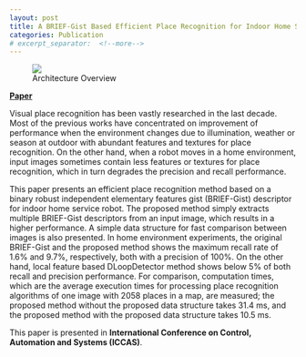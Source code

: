 ```yaml
---
layout: post
title: A BRIEF-Gist Based Efficient Place Recognition for Indoor Home Service Robots
categories: Publication
# excerpt_separator:  <!--more-->
---
```


<figure>
    <img src="{{ "/assets/place_recognition_overview.png" | relative_url }}">
    <figcaption>Architecture Overview</figcaption>
</figure>

[**Paper**](https://ieeexplore.ieee.org/document/7832506)

Visual place recognition has been vastly researched in the last decade. Most of the previous works have concentrated on improvement of performance when the environment changes due to illumination, weather or season at outdoor with abundant features and textures for place recognition. On the other hand, when a robot moves in a home environment, input images sometimes contain less features or textures for place recognition, which in turn degrades the precision and recall performance.  


This paper presents an efficient place recognition method based on a binary robust independent elementary features gist (BRIEF-Gist) descriptor for indoor home service robot. The proposed method simply extracts multiple BRIEF-Gist descriptors from an input image, which results in a higher performance. A simple data structure for fast comparison between images is also presented. In home environment experiments, the original BRIEF-Gist and the proposed method shows the maximum recall rate of 1.6% and 9.7%, respectively, both with a precision of 100%. On the other hand, local feature based DLoopDetector method shows below 5% of both recall and precision performance. For comparison, computation times, which are the average execution times for processing place recognition algorithms of one image with 2058 places in a map, are measured; the proposed method without the proposed data structure takes 31.4 ms, and the proposed method with the proposed data structure takes 10.5 ms.  


This paper is presented in **International Conference on Control, Automation and Systems (ICCAS)**. 
